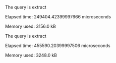 
The query is extract


Elapsed time: 249404.42399997666 microseconds


Memory used: 3156.0 kB

The query is extract


Elapsed time: 455590.20399997506 microseconds


Memory used: 3248.0 kB

